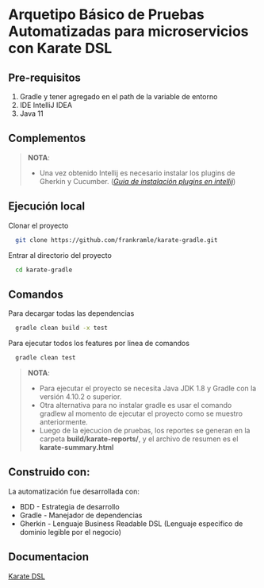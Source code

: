 # Arquetipo Básico de Pruebas Automatizadas para microservicios con Karate DSL

## Pre-requisitos

1. Gradle y tener agregado en el path de la variable de entorno
2. IDE IntelliJ IDEA
3. Java 11

## Complementos

> **NOTA**:
> * Una vez obtenido Intellij es necesario instalar los plugins de Gherkin y Cucumber. (*[Guia de instalación plugins en intellij](https://www.jetbrains.com/help/idea/managing-plugins.html)*)
>

## Ejecución local

Clonar el proyecto

```bash
  git clone https://github.com/frankramle/karate-gradle.git
```

Entrar al directorio del proyecto

```bash
  cd karate-gradle
```
## Comandos

Para decargar todas las dependencias
```bash
  gradle clean build -x test 
```
Para ejecutar todos los features por linea de comandos
```bash
  gradle clean test 
```

> **NOTA**:
> * Para ejecutar el proyecto se necesita Java JDK 1.8 y Gradle con la versión 4.10.2 o superior.
> * Otra alternativa para no instalar gradle es usar el comando gradlew al momento de ejecutar el proyecto como se muestro anteriormente.
> * Luego de la ejecucion de pruebas, los reportes se generan en la carpeta **build/karate-reports/**, y el archivo de resumen es el **karate-summary.html**

## Construido con:
La automatización fue desarrollada con:

* BDD - Estrategia de desarrollo
* Gradle - Manejador de dependencias
* Gherkin - Lenguaje Business Readable DSL (Lenguaje especifico de dominio legible por el negocio)

## Documentacion

[Karate DSL](https://github.com/karatelabs/karate)

